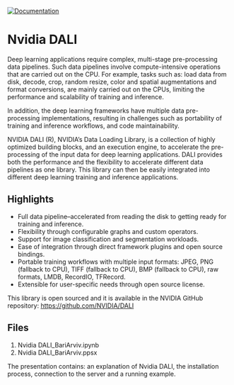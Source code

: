 [![Documentation](https://img.shields.io/badge/Nvidia%20DALI-documentation-brightgreen.svg?longCache=true)](https://docs.nvidia.com/deeplearning/dali/user-guide/docs/index.html)

# Nvidia DALI

Deep learning applications require complex, multi-stage pre-processing data pipelines. Such data pipelines involve compute-intensive operations that are carried out on the CPU. For example, tasks such as: load data from disk, decode, crop, random resize, color and spatial augmentations and format conversions, are mainly carried out on the CPUs, limiting the performance and scalability of training and inference.

In addition, the deep learning frameworks have multiple data pre-processing implementations, resulting in challenges such as portability of training and inference workflows, and code maintainability.

NVIDIA DALI (R), NVIDIA’s Data Loading Library, is a collection of highly optimized building blocks, and an execution engine, to accelerate the pre-processing of the input data for deep learning applications. DALI provides both the performance and the flexibility to accelerate different data pipelines as one library. This library can then be easily integrated into different deep learning training and inference applications.

## Highlights
- Full data pipeline–accelerated from reading the disk to getting ready for training and inference.
- Flexibility through configurable graphs and custom operators.
- Support for image classification and segmentation workloads.
- Ease of integration through direct framework plugins and open source bindings.
- Portable training workflows with multiple input formats: JPEG, PNG (fallback to CPU), TIFF (fallback to CPU), BMP (fallback to CPU), raw formats, LMDB, RecordIO, TFRecord.
- Extensible for user-specific needs through open source license.

This library is open sourced and it is available in the NVIDIA GitHub repository: https://github.com/NVIDIA/DALI

## Files
1. Nvidia DALI_BariArviv.ipynb
2. Nvidia DALI_BariArviv.ppsx

The presentation contains: an explanation of Nvidia DALI, the installation process, connection to the server and a running example.
